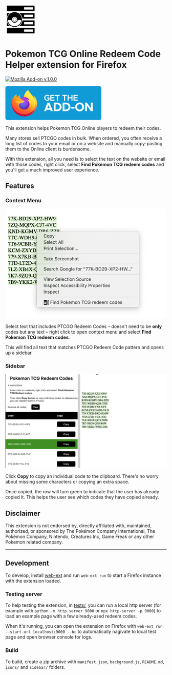 ![](icons/icon2x.png)
# Pokemon TCG Online Redeem Code Helper extension for Firefox

[![Mozilla Add-on v.1.0.0](https://img.shields.io/amo/v/pokemon-tcg-online-code-helper?style=for-the-badge)](https://addons.mozilla.org/firefox/addon/pokemon-tcg-online-code-helper/)

<a href="https://addons.mozilla.org/en-US/firefox/addon/pokemon-tcg-online-code-helper/"><img src="docs/get-the-addon-fx-apr-2020.svg" alt="Get the add-on from AMO" width="300" /></a>

This extension helps Pokemon TCG Online players to redeem their codes.

Many stores sell PTCGO codes in bulk. When ordered, you often receive a long list of codes to your email or on a website and manually copy-pasting them to the Online client is burdensome.

With this extension, all you need is to select the text on the website or email with those codes, right click, select **Find Pokemon TCG redeem codes** and you'll get a much improved user experience.

## Features

### Context Menu

![Firefox context menu next to a list of selected codes](docs/context-menu.png)

Select text that includes PTCGO Redeem Codes – doesn't need to be **only** codes but any text – right click to open context menu and select **Find Pokemon TCG redeem codes**.

This will find all text that matches PTCGO Redeem Code pattern and opens up a sidebar.

### Sidebar

![A sidebar with a selection of codes, some with green background and others with white](docs/sidebar.png)

Click **Copy** to copy an individual code to the clipboard. There's no worry about missing some characters or copying an extra space.

Once copied, the row will turn green to indicate that the user has already copied it. This helps the user see which codes they have copied already.

## Disclaimer

This extension is not endorsed by, directly affiliated with, maintained, authorized, or sponsored by The Pokémon Company International, The Pokémon Company, Nintendo, Creatures Inc, Game Freak or any other Pokemon related company.

---

## Development

To develop, install [web-ext](https://github.com/mozilla/web-ext) and run `web-ext run` to start a Firefox instance with the extension loaded.

### Testing server

To help testing the extension, in [tests/](tests/), you can run a local http server (for example with `python -m http.server 9000` or `npx http-server -p 9000`) to load an example page with a few already-used redeem codes.

When it's running, you can open the extension on Firefox with `web-ext run --start-url localhost:9000 --bc` to automatically nagivate to local test page and open browser console for logs. 

### Build

To build, create a zip archive with `manifest.json`, `background.js`, `README.md`, `icons/` and `sidebar/` folders.